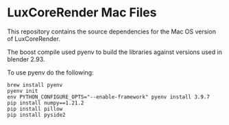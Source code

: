 # LuxCoreRender Mac Files #

This repository contains the source dependencies for the Mac OS version of LuxCoreRender.

The boost compile used pyenv to build the libraries against versions used in blender 2.93.

To use pyenv do the following:
```
brew install pyenv
pyenv init
env PYTHON_CONFIGURE_OPTS="--enable-framework" pyenv install 3.9.7
pip install numpy==1.21.2
pip install pillow
pip install pyside2
```
